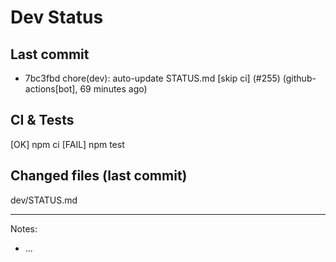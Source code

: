 # Dev Status

## Last commit
- 7bc3fbd chore(dev): auto-update STATUS.md [skip ci] (#255) (github-actions[bot], 69 minutes ago)
## CI & Tests
[OK] npm ci
[FAIL] npm test

## Changed files (last commit)
dev/STATUS.md

---
Notes:
- ...
